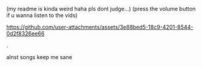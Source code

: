 (my readme is kinda weird haha pls dont judge...)
(press the volume button if u wanna listen to the vids)


https://github.com/user-attachments/assets/3e88bed5-18c9-4201-8544-0d2f8326ee66

.

alnst songs keep me sane






